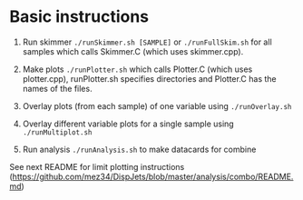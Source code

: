 # Basic instructions

1) Run skimmer `./runSkimmer.sh [SAMPLE]` or `./runFullSkim.sh` for all samples 
which calls Skimmer.C (which uses skimmer.cpp).

2) Make plots `./runPlotter.sh` which calls Plotter.C (which uses plotter.cpp),
runPlotter.sh specifies directories and Plotter.C has the names of the files. 

3) Overlay plots (from each sample) of one variable using `./runOverlay.sh`

4) Overlay different variable plots for a single sample using `./runMultiplot.sh`

5) Run analysis `./runAnalysis.sh` to make datacards for combine 

See next README for limit plotting instructions
(https://github.com/mez34/DispJets/blob/master/analysis/combo/README.md)
